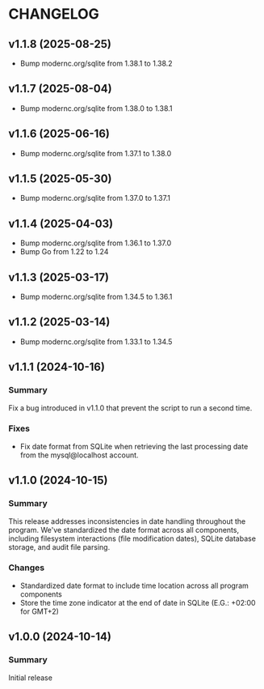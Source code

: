 # CHANGELOG

## v1.1.8 (2025-08-25)
- Bump modernc.org/sqlite from 1.38.1 to 1.38.2

## v1.1.7 (2025-08-04)
- Bump modernc.org/sqlite from 1.38.0 to 1.38.1

## v1.1.6 (2025-06-16)
- Bump modernc.org/sqlite from 1.37.1 to 1.38.0

## v1.1.5 (2025-05-30)
- Bump modernc.org/sqlite from 1.37.0 to 1.37.1

## v1.1.4 (2025-04-03)
- Bump modernc.org/sqlite from 1.36.1 to 1.37.0
- Bump Go from 1.22 to 1.24

## v1.1.3 (2025-03-17)
- Bump modernc.org/sqlite from 1.34.5 to 1.36.1

## v1.1.2 (2025-03-14)
- Bump modernc.org/sqlite from 1.33.1 to 1.34.5

## v1.1.1 (2024-10-16)

### Summary
Fix a bug introduced in v1.1.0 that prevent the script to run a second time.

### Fixes
- Fix date format from SQLite when retrieving the last processing date from the mysql@localhost account.

## v1.1.0 (2024-10-15)

### Summary
This release addresses inconsistencies in date handling throughout the program. We've standardized the date format across all components, including filesystem interactions (file modification dates), SQLite database storage, and audit file parsing.

### Changes
- Standardized date format to include time location across all program components
- Store the time zone indicator at the end of date in SQLite (E.G.: +02:00 for GMT+2)

## v1.0.0 (2024-10-14)

### Summary
Initial release
